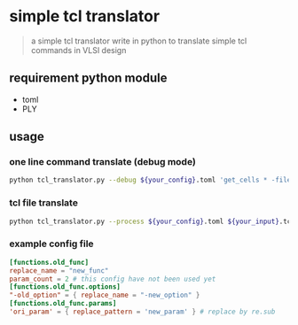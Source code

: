 # simple tcl translator

> a simple tcl translator write in python to translate simple tcl commands in VLSI design

## requirement python module
- toml
- PLY

## usage

### one line command translate (debug mode)
```bash
python tcl_translator.py --debug ${your_config}.toml 'get_cells * -filer "ref_name=*INV*"'
```

### tcl file translate
```bash
python tcl_translator.py --process ${your_config}.toml ${your_input}.tcl ${your_output}.tcl
```

### example config file
```toml
[functions.old_func]
replace_name = "new_func"
param_count = 2 # this config have not been used yet
[functions.old_func.options]
"-old_option" = { replace_name = "-new_option" }
[functions.old_func.params]
'ori_param' = { replace_pattern = 'new_param' } # replace by re.sub
```
